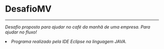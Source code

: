 # DesafioMV
<hr>

<i>Desafio proposto para ajudar no café da manhã de uma empresa. Para ajudar no fluxo! <br>
<li>Programa realizado pela IDE Eclipse na linguagem JAVA.  <br>
 <br>
  
  





